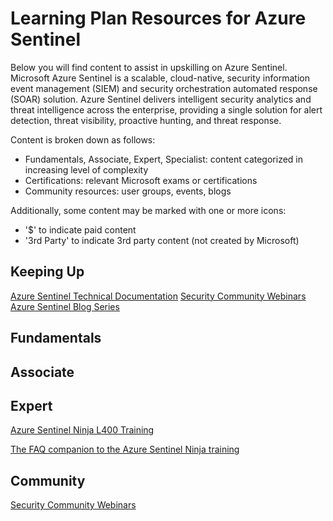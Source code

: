 # Learning Plan Resources for Azure Sentinel

Below you will find content to assist in upskilling on Azure Sentinel. Microsoft Azure Sentinel is a scalable, cloud-native, security information event management (SIEM) and security orchestration automated response (SOAR) solution. Azure Sentinel delivers intelligent security analytics and threat intelligence across the enterprise, providing a single solution for alert detection, threat visibility, proactive hunting, and threat response.

Content is broken down as follows:

* Fundamentals, Associate, Expert, Specialist: content categorized in increasing level of complexity
* Certifications: relevant Microsoft exams or certifications
* Community resources: user groups, events, blogs

Additionally, some content may be marked with one or more icons:

* '$' to indicate paid content
* '3rd Party' to indicate 3rd party content (not created by Microsoft)

## Keeping Up
[Azure Sentinel Technical Documentation](https://docs.microsoft.com/en-us/azure/sentinel/)
[Security Community Webinars](https://techcommunity.microsoft.com/t5/microsoft-security-and/security-community-webinars/ba-p/927888)
[Azure Sentinel Blog Series](https://techcommunity.microsoft.com/t5/azure-sentinel/bg-p/AzureSentinelBlog)

## Fundamentals


## Associate

## Expert
[Azure Sentinel Ninja L400 Training](https://techcommunity.microsoft.com/t5/azure-sentinel/become-an-azure-sentinel-ninja-the-complete-level-400-training/ba-p/1246310)

[The FAQ companion to the Azure Sentinel Ninja training](https://techcommunity.microsoft.com/t5/azure-sentinel/the-faq-companion-to-the-azure-sentinel-ninja-training/ba-p/2022485)

## Community
[Security Community Webinars](https://techcommunity.microsoft.com/t5/microsoft-security-and/security-community-webinars/ba-p/927888)
